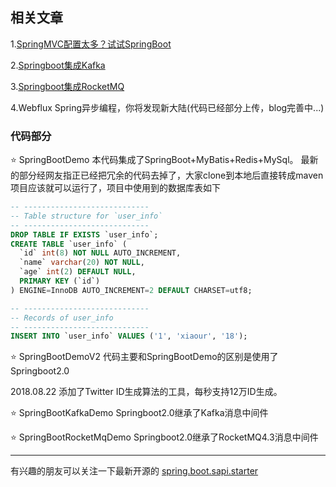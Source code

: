 ## 相关文章

1.[SpringMVC配置太多？试试SpringBoot](https://xiaour.github.io/2018/05/02/The_SpringMVC_configuration_is_too_much_Try_SpringBoot/)

2.[Springboot集成Kafka](https://xiaour.github.io/2018/05/23/Springboot_integrated_Kafka/)

3.[Springboot集成RocketMQ](https://xiaour.github.io/2018/08/16/SpringbootRocketMQ/)

4.Webflux Spring异步编程，你将发现新大陆(代码已经部分上传，blog完善中...)

### 代码部分

⭐️ SpringBootDemo
本代码集成了SpringBoot+MyBatis+Redis+MySql。
最新的部分经网友指正已经把冗余的代码去掉了，大家clone到本地后直接转成maven项目应该就可以运行了，项目中使用到的数据库表如下

```sql
-- ----------------------------
-- Table structure for `user_info`
-- ----------------------------
DROP TABLE IF EXISTS `user_info`;
CREATE TABLE `user_info` (
  `id` int(8) NOT NULL AUTO_INCREMENT,
  `name` varchar(20) NOT NULL,
  `age` int(2) DEFAULT NULL,
  PRIMARY KEY (`id`)
) ENGINE=InnoDB AUTO_INCREMENT=2 DEFAULT CHARSET=utf8;

-- ----------------------------
-- Records of user_info
-- ----------------------------
INSERT INTO `user_info` VALUES ('1', 'xiaour', '18');
```

⭐️ SpringBootDemoV2
代码主要和SpringBootDemo的区别是使用了Springboot2.0

2018.08.22 添加了Twitter ID生成算法的工具，每秒支持12万ID生成。

⭐️ SpringBootKafkaDemo
Springboot2.0继承了Kafka消息中间件

⭐️ SpringBootRocketMqDemo
Springboot2.0继承了RocketMQ4.3消息中间件


---------------------------------
有兴趣的朋友可以关注一下最新开源的
[spring.boot.sapi.starter](https://github.com/xiaour/spring.boot.sapi.starter)

